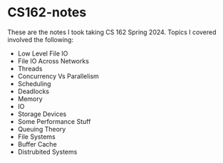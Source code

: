 # CS162-notes
These are the notes I took taking CS 162 Spring 2024. Topics I covered involved the following: 

* Low Level File IO
* File IO Across Networks
* Threads
* Concurrency Vs Parallelism
* Scheduling
* Deadlocks
* Memory
* IO
* Storage Devices
* Some Performance Stuff
* Queuing Theory
* File Systems
* Buffer Cache
* Distrubited Systems

